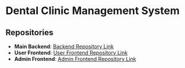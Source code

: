 # Dental Clinic Management System

## Repositories

- **Main Backend**: [Backend Repository Link](#)  
- **User Frontend**: [User Frontend Repository Link](https://github.com/ShamilKaleel/DN-Dental-Clinic-patient)  
- **Admin Frontend**: [Admin Frontend Repository Link](https://github.com/ShamilKaleel/DN-Dental-Clinic-admin)
  
